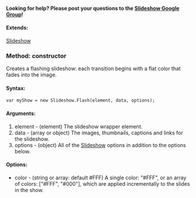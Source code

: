 #### Looking for help? Please post your questions to the [Slideshow Google Group](http://groups.google.com/group/mootools-slideshow)! ####



#### Extends: ####

[Slideshow](http://code.google.com/p/slideshow/wiki/Slideshow)

### Method: constructor ###

Creates a flashing slideshow: each transition begins with a flat color that fades into the image.

#### Syntax: ####

```
var myShow = new Slideshow.Flash(element, data, options);
```

#### Arguments: ####

  1. element - (element) The slideshow wrapper element.
  1. data - (array or object) The images, thumbnails, captions and links for the slideshow.
  1. options - (object) All of the [Slideshow](http://code.google.com/p/slideshow/wiki/Slideshow) options in addition to the options below.

#### Options: ####

  * color - (string or array: default #FFF) A single color: "#FFF", or an array of colors: ["#FFF", "#000"], which are applied incrementally to the slides in the show.